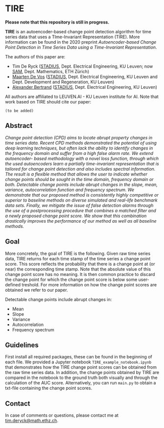 # TIRE

**Please note that this repository is still in progress.**

**TIRE** is an autoencoder-based change point detection algorithm for time series data that uses a TIme-Invariant Representation (TIRE). More information can be found in the 2020 preprint *Autoencoder-based Change Point Detection in Time Series Data using a Time-Invariant Representation*. 

The authors of this paper are:

- Tim De Ryck ([STADIUS](https://www.esat.kuleuven.be/stadius/), Dept. Electrical Engineering, KU Leuven; now [SAM](https://math.ethz.ch/sam), Dept. Mathematics, ETH Zürich)
- [Maarten De Vos](https://www.esat.kuleuven.be/stadius/person.php?id=203) ([STADIUS](https://www.esat.kuleuven.be/stadius/), Dept. Electrical Engineering, KU Leuven and Dept. Development and Regeneration, KU Leuven)
- [Alexander Bertrand](https://www.esat.kuleuven.be/stadius/person.php?id=331) ([STADIUS](https://www.esat.kuleuven.be/stadius/), Dept. Electrical Engineering, KU Leuven)

All authors are affiliated to LEUVEN.AI - KU Leuven institute for AI. Note that work based on TIRE should cite our paper: 

    (to be added)

## Abstract

*Change point detection (CPD) aims to locate abrupt property changes in time series data. Recent CPD methods demonstrated the potential of using deep learning techniques, but often lack the ability to identify changes in the frequency domain and suffer from a high false alarm rate. We extend autoencoder- based methodology with a novel loss function, through which the used autoencoders learn a partially time-invariant representation that is tailored for change point detection and also includes spectral information. The result is a flexible method that allows the user to indicate whether change points should be sought in the time domain, frequency domain or both. Detectable change points include abrupt changes in the slope, mean, variance, autocorrelation function and frequency spectrum. We demonstrate that our proposed method is consistently highly competitive or superior to baseline methods on diverse simulated and real-life benchmark data sets. Finally, we mitigate the issue of false detection alarms through the use of a postprocessing procedure that combines a matched filter and a newly proposed change point score. We show that this combination drastically improves the performance of our method as well as all baseline methods.*

## Goal

More concretely, the goal of TIRE is the following. Given raw time series data, TIRE returns for each time stamp of the time series a change point score. This score reflects the probability that there is a change point at (or near) the corresponding time stamp. Note that the absolute value of this change point score has no meaning. It is then common practice to discard the change point for which the change point score is below some user-defined treshold. For more information on how the change point scores are obtained we refer to our paper. 

Detectable change points include abrupt changes in: 
- Mean
- Slope
- Variance
- Autocorrelation
- Frequency spectrum

## Guidelines

First install all required packages, these can be found in the beginning of each file. We provided a Jupyter notebook `TIRE_example_notebook.ipynb` that demonstrates how the TIRE change point scores can be obtained from the raw time series data. In addition, the change points obtained by TIRE are compared in the notebook to the ground truth both visually and through the calculation of the AUC score. Alternatively, you can run `main.py` to obtain a txt-file containing the change point scores. 

## Contact

In case of comments or questions, please contact me at <tim.deryck@math.ethz.ch>. 
